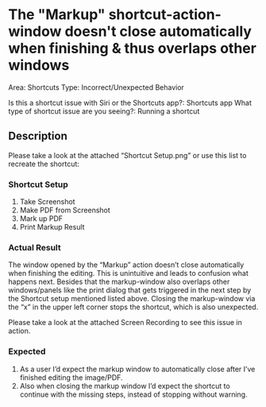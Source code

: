 # The "Markup" shortcut-action-window doesn't close automatically when finishing & thus overlaps other windows

Area: Shortcuts
Type: Incorrect/Unexpected Behavior

Is this a shortcut issue with Siri or the Shortcuts app?: Shortcuts app
What type of shortcut issue are you seeing?: Running a shortcut

## Description
Please take a look at the attached “Shortcut Setup.png” or use this list to recreate the shortcut:
### Shortcut Setup
1. Take Screenshot
2. Make PDF from Screenshot
3. Mark up PDF
4. Print Markup Result

### Actual Result
The window opened by the “Markup” action doesn’t close automatically when finishing the editing. This is unintuitive and leads to confusion what happens next. Besides that the markup-window also overlaps other windows/panels like the print dialog that gets triggered in the next step by the Shortcut setup mentioned listed above. Closing the markup-window via the “x” in the upper left corner stops the shortcut, which is also unexpected. 

Please take a look at the attached Screen Recording to see this issue in action.

### Expected
1. As a user I’d expect the markup window to automatically close after I’ve finished editing the image/PDF.
2. Also when closing the markup window I’d expect the shortcut to continue with the missing steps, instead of stopping without warning.